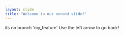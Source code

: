 ```yaml
---
layout: slide
title: "Welcome to our second slide!"
---
```

its on branch 'my_feature'
Use the left arrow to go back!
